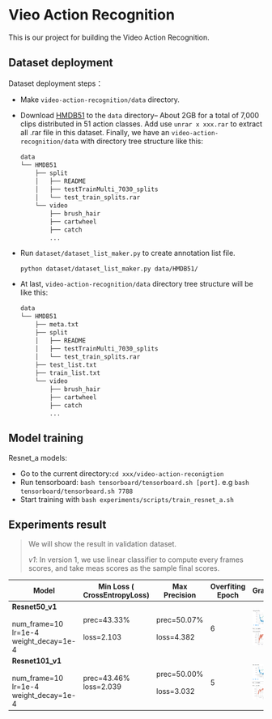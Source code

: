 # Vieo Action Recognition

This is our project for building the Video Action Recognition.



## Dataset deployment

Dataset deployment steps：

- Make `video-action-recognition/data` directory.

- Download [HMDB51](http://serre-lab.clps.brown.edu/wp-content/uploads/2013/10/hmdb51_org.rar) to the `data` directory– About 2GB for a total of 7,000 clips distributed in 51 action classes. Add use `unrar x xxx.rar` to extract all .rar file in this dataset. Finally, we have an `video-action-recognition/data` with directory tree structure like this: 

  ```shell
  data
  └── HMDB51
      ├── split
      │   ├── README
      │   ├── testTrainMulti_7030_splits
      │   └── test_train_splits.rar
      └── video
          ├── brush_hair
          ├── cartwheel
          ├── catch
          ...
  ```

- Run `dataset/dataset_list_maker.py` to create annotation list file.

  ```
  python dataset/dataset_list_maker.py data/HMDB51/
  ```

- At last,  `video-action-recognition/data` directory tree structure will be like this:

  ```
  data
  └── HMDB51
      ├── meta.txt
      ├── split
      │   ├── README
      │   ├── testTrainMulti_7030_splits
      │   └── test_train_splits.rar
      ├── test_list.txt
      ├── train_list.txt
      └── video
          ├── brush_hair
          ├── cartwheel
          ├── catch
          ...
  ```



## Model training

Resnet_a models:

- Go to the current directory:`cd xxx/video-action-reconigtion` 
- Run tensorboard: `bash tensorboard/tensorboard.sh [port]`. e.g `bash tensorboard/tensorboard.sh 7788`
- Start training with  `bash experiments/scripts/train_resnet_a.sh`



## Experiments result

> We will show the result in validation dataset.
>
> *v1*: In version 1, we use linear classifier to compute every frames scores, and take meas scores as the sample final scores.

| Model                                                        | Min Loss ( CrossEntropyLoss)            | Max Precision                           | Overfiting Epoch | Graph                                                        |
| ------------------------------------------------------------ | --------------------------------------- | --------------------------------------- | ---------------- | ------------------------------------------------------------ |
| **Resnet50_v1**<br /><br />num_frame=10 <br />lr=1e-4 <br />weight_decay=1e-4 | prec=43.33%<br /><br />loss=2.103<br /> | prec=50.07%<br /><br />loss=4.382<br /> | 6                | ![image-20180730103651506](assets/image-20180730103651506.png) |
| **Resnet101_v1**<br /><br />num_frame=10 <br />lr=1e-4 <br />weight_decay=1e-4 | prec=43.46%<br />loss=2.039<br />       | prec=50.00%<br /><br />loss=3.032<br /> | 5                | ![image-20180730113159368](assets/image-20180730113159368.png) |

